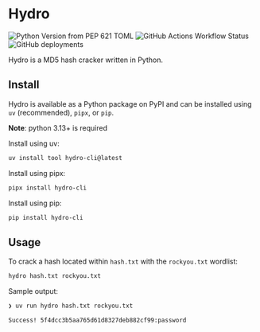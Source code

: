 # Hydro

![Python Version from PEP 621 TOML](https://img.shields.io/python/required-version-toml?tomlFilePath=https%3A%2F%2Fraw.githubusercontent.com%2Fsapph2c%2Fhydro%2Fmain%2Fpyproject.toml&style=for-the-badge&logo=python&logoSize=auto)
![GitHub Actions Workflow Status](https://img.shields.io/github/actions/workflow/status/sapph2c/hydro/ci.yml?style=for-the-badge&logo=github&logoSize=auto)
![GitHub deployments](https://img.shields.io/github/deployments/sapph2c/hydro/pypi?style=for-the-badge&logo=pypi&logoColor=white&logoSize=auto)

Hydro is a MD5 hash cracker written in Python.

## Install

Hydro is available as a Python package on PyPI and can be installed using `uv` (recommended), `pipx`, or `pip`.

**Note**: python 3.13+ is required

Install using uv:

```bash
uv install tool hydro-cli@latest
```

Install using pipx:

```bash
pipx install hydro-cli
```

Install using pip:

```bash
pip install hydro-cli
```

## Usage

To crack a hash located within `hash.txt` with the `rockyou.txt` wordlist:

```bash
hydro hash.txt rockyou.txt
```

Sample output:

```bash
❯ uv run hydro hash.txt rockyou.txt

Success! 5f4dcc3b5aa765d61d8327deb882cf99:password
```
